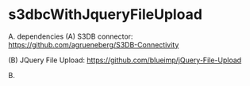 s3dbcWithJqueryFileUpload
=========================

A. dependencies
(A) S3DB connector:
https://github.com/agrueneberg/S3DB-Connectivity

(B) JQuery File Upload:
https://github.com/blueimp/jQuery-File-Upload

B.
